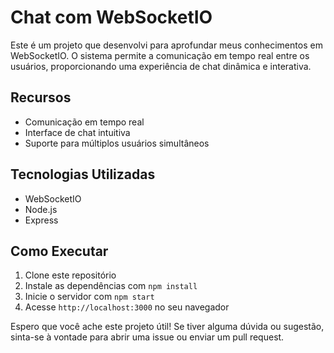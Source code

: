 # Chat com WebSocketIO

Este é um projeto que desenvolvi para aprofundar meus conhecimentos em WebSocketIO. O sistema permite a comunicação em tempo real entre os usuários, proporcionando uma experiência de chat dinâmica e interativa.

## Recursos

- Comunicação em tempo real
- Interface de chat intuitiva
- Suporte para múltiplos usuários simultâneos

## Tecnologias Utilizadas

- WebSocketIO
- Node.js
- Express

## Como Executar

1. Clone este repositório
2. Instale as dependências com `npm install`
3. Inicie o servidor com `npm start`
4. Acesse `http://localhost:3000` no seu navegador

Espero que você ache este projeto útil! Se tiver alguma dúvida ou sugestão, sinta-se à vontade para abrir uma issue ou enviar um pull request.
